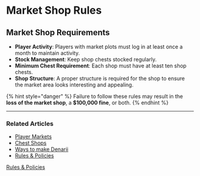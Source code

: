 # Market Shop Rules

## Market Shop Requirements

- **Player Activity**: Players with market plots must log in at least once a month to maintain activity.
- **Stock Management**: Keep shop chests stocked regularly.
- **Minimum Chest Requirement**: Each shop must have at least ten shop chests.
- **Shop Structure**: A proper structure is required for the shop to ensure the market area looks interesting and appealing.

{% hint style="danger" %}
Failure to follow these rules may result in the **loss of the market shop**, a **$100,000 fine**, or both.
{% endhint %}

---

### Related Articles

- [Player Markets](../gameplay-features/economy/player-markets.md)
- [Chest Shops](../gameplay-features/economy/chest-shops-and-shopdb.md)
- [Ways to make Denarii](../gameplay-features/economy/ways-to-make-denarii.md)
- [Rules & Policies](../rules-policies/README.md)

[Rules & Policies](../README.md)